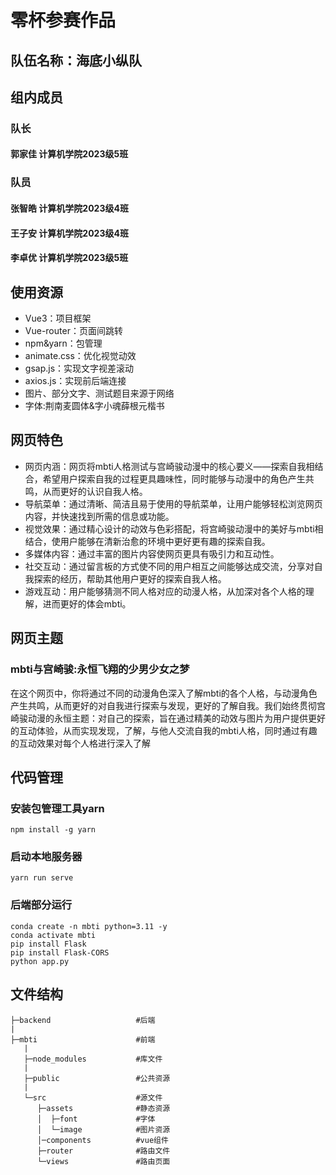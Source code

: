 # 零杯参赛作品

## 队伍名称：海底小纵队

## 组内成员
### 队长
#### 郭家佳 计算机学院2023级5班
### 队员
#### 张智皓 计算机学院2023级4班
#### 王子安 计算机学院2023级4班
#### 李卓优 计算机学院2023级5班

## 使用资源
- Vue3：项目框架
- Vue-router：页面间跳转
- npm&yarn：包管理
- animate.css：优化视觉动效
- gsap.js：实现文字视差滚动
- axios.js：实现前后端连接
- 图片、部分文字、测试题目来源于网络
- 字体:荆南麦圆体&字小魂薛根元楷书


## 网页特色
- 网页内涵：网页将mbti人格测试与宫崎骏动漫中的核心要义——探索自我相结合，希望用户探索自我的过程更具趣味性，同时能够与动漫中的角色产生共鸣，从而更好的认识自我人格。
- 导航菜单：通过清晰、简洁且易于使用的导航菜单，让用户能够轻松浏览网页内容，并快速找到所需的信息或功能。
- 视觉效果：通过精心设计的动效与色彩搭配，将宫崎骏动漫中的美好与mbti相结合，使用户能够在清新治愈的环境中更好更有趣的探索自我。
- 多媒体内容：通过丰富的图片内容使网页更具有吸引力和互动性。
- 社交互动：通过留言板的方式使不同的用户相互之间能够达成交流，分享对自我探索的经历，帮助其他用户更好的探索自我人格。
- 游戏互动：用户能够猜测不同人格对应的动漫人格，从加深对各个人格的理解，进而更好的体会mbti。

## 网页主题

### mbti与宫崎骏:永恒飞翔的少男少女之梦
在这个网页中，你将通过不同的动漫角色深入了解mbti的各个人格，与动漫角色产生共鸣，从而更好的对自我进行探索与发现，更好的了解自我。我们始终贯彻宫崎骏动漫的永恒主题：对自己的探索，旨在通过精美的动效与图片为用户提供更好的互动体验，从而实现发现，了解，与他人交流自我的mbti人格，同时通过有趣的互动效果对每个人格进行深入了解
 
## 代码管理
### 安装包管理工具yarn
```
npm install -g yarn
```
###  启动本地服务器
```
yarn run serve
```
### 后端部分运行
```
conda create -n mbti python=3.11 -y
conda activate mbti
pip install Flask
pip install Flask-CORS
python app.py
```
## 文件结构
```
├─backend                   #后端
|
├─mbti                      #前端
   |
   ├─node_modules           #库文件
   |
   ├─public                 #公共资源
   |
   └─src                    #源文件
      ├─assets              #静态资源 
      │  ├─font             #字体
      │  └─image            #图片资源
      │─components          #vue组件
      ├─router              #路由文件
      └─views               #路由页面     
```
